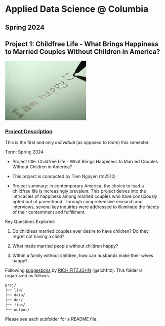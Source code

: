 # Applied Data Science @ Columbia
## Spring 2024
## Project 1: Childfree Life - What Brings Happiness to Married Couples Without Children in America?

![image](figs/title.jpeg)

### [Project Description](doc/Proj1_desc.md)
This is the first and only *individual* (as opposed to *team*) this semester. 

Term: Spring 2024

+ Project title: Childfree Life - What Brings Happiness to Married Couples Without Children in America?
+ This project is conducted by Tien Nguyen (tn2510)

+ Project summary: In contemporary America, the choice to lead a childfree life is increasingly prevalent. This project delves into the intricacies of happiness among married couples who have consciously opted out of parenthood. Through comprehensive research and interviews, several key inquiries were addressed to illuminate the facets of their contentment and fulfillment.

Key Questions Explored:

1. Do childless married couples ever desire to have children? Do they regret not having a child?

2. What made married people without children happy?

3. Within a family without children, how can husbands make their wives happy?

Following [suggestions](http://nicercode.github.io/blog/2013-04-05-projects/) by [RICH FITZJOHN](http://nicercode.github.io/about/#Team) (@richfitz). This folder is orgarnized as follows.

```
proj/
├── lib/
├── data/
├── doc/
├── figs/
└── output/
```

Please see each subfolder for a README file.
